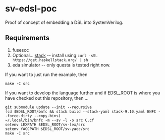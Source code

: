 # sv-edsl-poc
Proof of concept of embedding a DSL into SystemVerilog.

## Requirements
1. fusesoc
1. Optional... [stack](https://docs.haskellstack.org/en/stable/install_and_upgrade/) -- install using `curl -sSL https://get.haskellstack.org/ | sh` 
1. eda simulator -- only questa is tested right now.

If you want to just run the example, then

```
make -C src
```

If you want to develop the language further and if EDSL_ROOT is where you have checked out this repository, then ...

```
git submodule update --init --recursive
(cd $EDSL_ROOT/bnfc && stack build --stack-yaml stack-9.10.yaml BNFC --force-dirty --copy-bins)
~/.local/bin/bnfc -m --sv -l -o src C.cf
setenv LEXPATH $EDSL_ROOT/sv-lex/src
setenv YACCPATH $EDSL_ROOT/sv-yacc/src
make -C src
```
